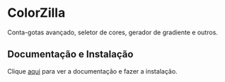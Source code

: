 # ColorZilla

Conta-gotas avançado, seletor de cores, gerador de gradiente e outros.

## Documentação e Instalação

Clique [aqui](https://chrome.google.com/webstore/detail/colorzilla/bhlhnicpbhignbdhedgjhgdocnmhomnp/related?hl=pt-BR) para ver a documentação e fazer a instalação.
